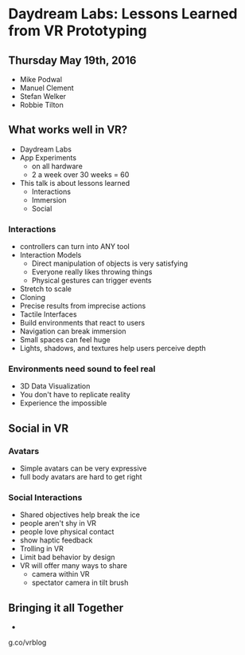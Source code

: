 # Daydream Labs: Lessons Learned from VR Prototyping
## Thursday May 19th, 2016
- Mike Podwal
- Manuel Clement
- Stefan Welker
- Robbie Tilton

## What works well in VR?
- Daydream Labs
- App Experiments
  - on all hardware
  - 2 a week over 30 weeks = 60
- This talk is about lessons learned
  - Interactions
  - Immersion
  - Social

### Interactions
- controllers can turn into ANY tool
- Interaction Models
  - Direct manipulation of objects is very satisfying
  - Everyone really likes throwing things
  - Physical gestures can trigger events
- Stretch to scale
- Cloning
- Precise results from imprecise actions
- Tactile Interfaces
- Build environments that react to users
- Navigation can break immersion
- Small spaces can feel huge
- Lights, shadows, and textures help users perceive depth  

### Environments need sound to feel real
- 3D Data Visualization
- You don't have to replicate reality
- Experience the impossible

## Social in VR
### Avatars
- Simple avatars can be very expressive
- full body avatars are hard to get right

### Social Interactions
- Shared objectives help break the ice
- people aren't shy in VR
- people love physical contact
- show haptic feedback
- Trolling in VR
- Limit bad behavior by design
- VR will offer many ways to share
  - camera within VR
  - spectator camera in tilt brush

## Bringing it all Together
-

g.co/vrblog
